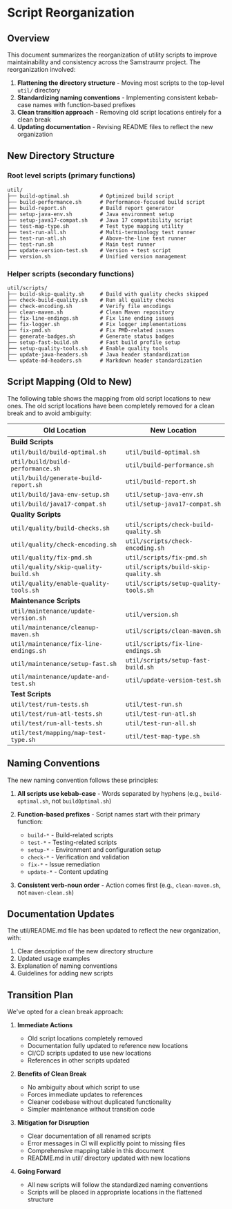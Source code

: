 # Script Reorganization

## Overview

This document summarizes the reorganization of utility scripts to improve maintainability and consistency across the Samstraumr project. The reorganization involved:

1. **Flattening the directory structure** - Moving most scripts to the top-level `util/` directory
2. **Standardizing naming conventions** - Implementing consistent kebab-case names with function-based prefixes
3. **Clean transition approach** - Removing old script locations entirely for a clean break
4. **Updating documentation** - Revising README files to reflect the new organization

## New Directory Structure

### Root level scripts (primary functions)

```
util/
├── build-optimal.sh          # Optimized build script
├── build-performance.sh      # Performance-focused build script
├── build-report.sh           # Build report generator
├── setup-java-env.sh         # Java environment setup
├── setup-java17-compat.sh    # Java 17 compatibility script
├── test-map-type.sh          # Test type mapping utility
├── test-run-all.sh           # Multi-terminology test runner
├── test-run-atl.sh           # Above-the-line test runner
├── test-run.sh               # Main test runner
├── update-version-test.sh    # Version + test script
├── version.sh                # Unified version management
```

### Helper scripts (secondary functions)

```
util/scripts/
├── build-skip-quality.sh     # Build with quality checks skipped
├── check-build-quality.sh    # Run all quality checks
├── check-encoding.sh         # Verify file encodings
├── clean-maven.sh            # Clean Maven repository
├── fix-line-endings.sh       # Fix line ending issues
├── fix-logger.sh             # Fix logger implementations
├── fix-pmd.sh                # Fix PMD-related issues
├── generate-badges.sh        # Generate status badges
├── setup-fast-build.sh       # Fast build profile setup
├── setup-quality-tools.sh    # Enable quality tools
├── update-java-headers.sh    # Java header standardization
└── update-md-headers.sh      # Markdown header standardization
```

## Script Mapping (Old to New)

The following table shows the mapping from old script locations to new ones. The old script locations have been completely removed for a clean break and to avoid ambiguity:

| Old Location | New Location |
|--------------|--------------|
| **Build Scripts** | |
| `util/build/build-optimal.sh` | `util/build-optimal.sh` |
| `util/build/build-performance.sh` | `util/build-performance.sh` |
| `util/build/generate-build-report.sh` | `util/build-report.sh` |
| `util/build/java-env-setup.sh` | `util/setup-java-env.sh` |
| `util/build/java17-compat.sh` | `util/setup-java17-compat.sh` |
| **Quality Scripts** | |
| `util/quality/build-checks.sh` | `util/scripts/check-build-quality.sh` |
| `util/quality/check-encoding.sh` | `util/scripts/check-encoding.sh` |
| `util/quality/fix-pmd.sh` | `util/scripts/fix-pmd.sh` |
| `util/quality/skip-quality-build.sh` | `util/scripts/build-skip-quality.sh` |
| `util/quality/enable-quality-tools.sh` | `util/scripts/setup-quality-tools.sh` |
| **Maintenance Scripts** | |
| `util/maintenance/update-version.sh` | `util/version.sh` |
| `util/maintenance/cleanup-maven.sh` | `util/scripts/clean-maven.sh` |
| `util/maintenance/fix-line-endings.sh` | `util/scripts/fix-line-endings.sh` |
| `util/maintenance/setup-fast.sh` | `util/scripts/setup-fast-build.sh` |
| `util/maintenance/update-and-test.sh` | `util/update-version-test.sh` |
| **Test Scripts** | |
| `util/test/run-tests.sh` | `util/test-run.sh` |
| `util/test/run-atl-tests.sh` | `util/test-run-atl.sh` |
| `util/test/run-all-tests.sh` | `util/test-run-all.sh` |
| `util/test/mapping/map-test-type.sh` | `util/test-map-type.sh` |

## Naming Conventions

The new naming convention follows these principles:

1. **All scripts use kebab-case** - Words separated by hyphens (e.g., `build-optimal.sh`, not `buildOptimal.sh`)
2. **Function-based prefixes** - Script names start with their primary function:
   - `build-*` - Build-related scripts
   - `test-*` - Testing-related scripts
   - `setup-*` - Environment and configuration setup
   - `check-*` - Verification and validation
   - `fix-*` - Issue remediation
   - `update-*` - Content updating

3. **Consistent verb-noun order** - Action comes first (e.g., `clean-maven.sh`, not `maven-clean.sh`)

## Documentation Updates

The util/README.md file has been updated to reflect the new organization, with:

1. Clear description of the new directory structure
2. Updated usage examples
3. Explanation of naming conventions
4. Guidelines for adding new scripts

## Transition Plan

We've opted for a clean break approach:

1. **Immediate Actions**
   - Old script locations completely removed
   - Documentation fully updated to reference new locations
   - CI/CD scripts updated to use new locations
   - References in other scripts updated

2. **Benefits of Clean Break**
   - No ambiguity about which script to use
   - Forces immediate updates to references
   - Cleaner codebase without duplicated functionality
   - Simpler maintenance without transition code

3. **Mitigation for Disruption**
   - Clear documentation of all renamed scripts
   - Error messages in CI will explicitly point to missing files
   - Comprehensive mapping table in this document
   - README.md in util/ directory updated with new locations

4. **Going Forward**
   - All new scripts will follow the standardized naming conventions
   - Scripts will be placed in appropriate locations in the flattened structure
